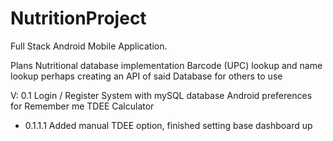 # NutritionProject
Full Stack Android Mobile Application.

Plans Nutritional database implementation Barcode (UPC) lookup and name lookup perhaps creating an API of said Database for others to use

V: 0.1 Login / Register System with mySQL database Android preferences for Remember me TDEE Calculator
  * 0.1.1.1 Added manual TDEE option, finished setting base dashboard up
